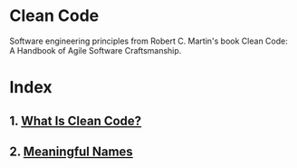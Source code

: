 # Clean Code

Software engineering principles from Robert C. Martin's book Clean Code: A Handbook of Agile Software Craftsmanship.

# Index

## 1. [What Is Clean Code?](what-is-clean-code.md)

## 2. [Meaningful Names](meaningful-names.md)
